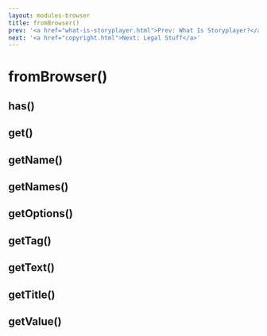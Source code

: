 ```yaml
---
layout: modules-browser
title: fromBrowser()
prev: '<a href="what-is-storyplayer.html">Prev: What Is Storyplayer?</a>'
next: '<a href="copyright.html">Next: Legal Stuff</a>'
---
```


# fromBrowser()

## has()

## get()

## getName()

## getNames()

## getOptions()

## getTag()

## getText()

## getTitle()

## getValue()
